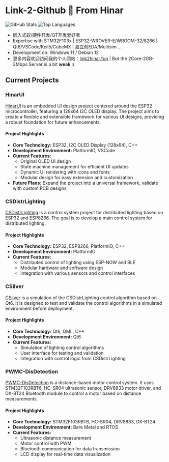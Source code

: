 # Link-2-Github 👋 From Hinar
<img align="left" src="https://github-readme-stats.vercel.app/api?username=890mn&show_icons=true&theme=github_dark_dimmed&include_all_commits=true&hide_title=true" alt="GitHub Stats" />
<img src="https://github-readme-stats.vercel.app/api/top-langs/?username=890mn&theme=github_dark_dimmed&layout=compact" alt="Top Languages" />
 
- 嵌入式软/硬件开发/QT开发爱好者
- Expertise with STM32F103x | ESP32-WROVER-E/WROOM-32/8266 | Qt6/VSCode/Keil5/CubeMX | 嘉立创EDA/Multisim ...
- Development on: Windows 11 / Debian 12
- 更多内容欢迎访问我的个人网站：[link2hinar.fun](https://link2hinar.fun) | But the 2Core-2GB-3Mbps Server is a bit **weak** :( 


## Current Projects

### HinarUI
[HinarUI](https://github.com/890mn/HinarUI) is an embedded UI design project centered around the ESP32 microcontroller, featuring a 128x64 I2C OLED display. The project aims to create a flexible and extensible framework for various UI designs, providing a robust foundation for future enhancements.

#### Project Highlights
- **Core Technology:** ESP32, I2C OLED Display (128x64), C++
- **Development Environment:** PlatformIO, VSCode
- **Current Features:**
  - Original OLED UI design
  - State machine management for efficient UI updates
  - Dynamic UI rendering with icons and fonts
  - Modular design for easy extension and customization
- **Future Plans:** Expand the project into a universal framework, validate with custom PCB designs

### CSDistrLighting
[CSDistrLighting](https://github.com/890mn/CSDistrLighting) is a control system project for distributed lighting based on ESP32 and ESP8266. The goal is to develop a main control system for distributed lighting.

#### Project Highlights
- **Core Technology:** ESP32, ESP8266, PlatformIO, C++
- **Development Environment:** PlatformIO
- **Current Features:**
  - Distributed control of lighting using ESP-NOW and BLE
  - Modular hardware and software design
  - Integration with various sensors and control interfaces

### CSilver
[CSilver](https://github.com/890mn/CSilver) is a simulation of the CSDistrLighting control algorithm based on Qt6. It is designed to test and validate the control algorithms in a simulated environment before deployment.

#### Project Highlights
- **Core Technology:** Qt6, QML, C++
- **Development Environment:** Qt6
- **Current Features:**
  - Simulation of lighting control algorithms
  - User interface for testing and validation
  - Integration with control logic from CSDistrLighting

### PWMC-DisDetection
[PWMC-DisDetection](https://github.com/890mn/PWMC-DisDetection) is a distance-based motor control system. It uses STM32F103RBT6, HC-SR04 ultrasonic sensor, DRV8833 motor driver, and DX-BT24 Bluetooth module to control a motor based on distance measurements.

#### Project Highlights
- **Core Technology:** STM32F103RBT6, HC-SR04, DRV8833, DX-BT24
- **Development Environment:** Bare Metal and RTOS
- **Current Features:**
  - Ultrasonic distance measurement
  - Motor control with PWM
  - Bluetooth communication for data transmission
  - LCD display for real-time data visualization




